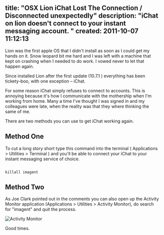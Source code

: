 title: "OSX Lion iChat Lost The Connection / Disconnected unexpectedly"
description: "iChat on lion doesn't connect to your instant messaging account. "
created: 2011-10-07 11:12:13
---

Lion was the first apple OS that I didn't install as soon as I could get my hands on it. Snow leopard bit me hard and I was left with a machine that kept on crashing when I needed to do work. I vowed never to let that happen again.

Since installed Lion after the first update (10.7.1 ) everything has been tickety-boo, with one exception – iChat.

For some reason iChat simply refuses to connect to accounts. This is annoying because it's how I communicate with the mothership when I'm working from home. Many a time I've thought I was signed in and my colleagues were late, when the reality was that they where thinking the same of me.

There are two methods you can use to get iChat working again.

## Method One 

To cut a long story short type this command into the terminal ( Applications > Utilities > Terminal ) and you'll be able to connect your iChat to your instant messaging service of choice.

<code class="bash">
killall imagent
</code>

## Method Two

As Joe Clark pointed out in the comments you can also open up the Activity Monitor application (Applications > Utilities > Activity Monitor), do search for "imagent" and quit the process. 

![Activity Monitor](/media/2011/10/24/blogimage/m2.850x600.png)


Good times.
